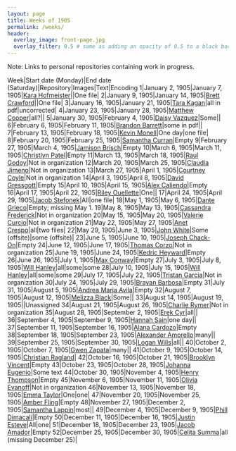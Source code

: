 ```yaml
---
layout: page
title: Weeks of 1905
permalink: /weeks/
header:
  overlay_image: front-page.jpg
  overlay_filter: 0.5 # same as adding an opacity of 0.5 to a black background
---
```


Note: Links to personal repositories containing work in progress.

Week|Start date (Monday)|End date (Saturday)|Repository|Images|Text|Encoding
1|January 2, 1905|January 7, 1905|[Kara Hofmeister](https://github.com/karahofmeister/dig-eg-gaz)||One file|
2|January 9, 1905|January 14, 1905|[Brett Crawford](https://github.com/wbc13/dig-eg-gaz)||One file|
3|January 16, 1905|January 21, 1905|[Tara Kagan](https://github.com/tkhagan/dig_eg)|all in pdf|uncorrected|
4|January 23, 1905|January 28, 1905|[Matthew Cooper](https://github.com/Mic15b/dig-eg-gaz)|all?||
5|January 30, 1905|February 4, 1905|[Daisy Vazquez](https://github.com/dvazquez703/dig-eg-gaz)|Some||
6|February 6, 1905|February 11, 1905|[Brandon Barrett](https://github.com/bcb14g/dig-eg-gaz)|some in pdf||
7|February 13, 1905|February 18, 1905|[Kevin Monell](https://github.com/knm15e/dig-eg-gaz)|One day|one file|
8|February 20, 1905|February 25, 1905|[Samantha Curran](https://github.com/samrcurran/dig-eg-gaz)|Empty
9|February 27, 1905|March 4, 1905|[Jamison Brisch](https://github.com/jbrisch19/dig-eg-gaz)|Empty
10|March 6, 1905|March 11, 1905|[Christlyn Patel](https://github.com/cpp15c/dig-eg-gaz)|Empty
11|March 13, 1905|March 18, 1905|[Raul Godoy]()|Not in organization
12|March 20, 1905|March 25, 1905|[Claudia Jimeno]()|Not in organization
13|March 27, 1905|April 1, 1905|[Courtney Coyle]()|Not in organization
14|April 3, 1905|April 8, 1905|[David Gressgott](https://github.com/djdaviedave/dig-eg-gaz)|Empty
15|April 10, 1905|April 15, 1905|[Alex Caliendo](https://github.com/RGOODY3210/dig-eg-gaz)|Empty
16|April 17, 1905|April 22, 1905|[Riley Ouellette](https://github.com/rouellette07/dig-eg-gaz)|One||
17|April 24, 1905|April 29, 1905|[Jacob Stefonek](https://github.com/JacobStefonek/dig-eg-gaz)|All|one file|
18|May 1, 1905|May 6, 1905|[Dante Grieco](https://github.com/dgg15/dig-eg-gaz)|Empty; missing May 1.
19|May 8, 1905|May 13, 1905|[Cassandra Frederick]()|Not in organization
20|May 15, 1905|May 20, 1905|[Valerie Curcio]()|Not in organization
21|May 22, 1905|May 27, 1905|[Anet Crespo](https://github.com/ac15at/dig-eg-gaz)|all|two files|
22|May 29, 1905|June 3, 1905|[John White](https://github.com/jcw3/dig-eg-gaz)|Some (offsite)|some (offsite)|
23|June 5, 1905|June 10, 1905|[Joseph Chack-On](https://github.com/jochack/dig-eg-gaz)|Empty
24|June 12, 1905|June 17, 1905|[Thomas Corzo]()|Not in organization
25|June 19, 1905|June 24, 1905|[Kedric Heyward](https://github.com/Kheyward/dig-eg-gaz)|Empty
26|June 26, 1905|July 1, 1905|[Max Conway](https://github.com/maxconwayfsu/dig-eg-gaz)|Empty
27|July 3, 1905|July 8, 1905|[Will Hanley](https://github.com/whanley/digital-Egyptian-Gazette/tree/master/my-content)|all|some|some
28|July 10, 1905|July 15, 1905|[Will Hanley](https://github.com/whanley/digital-Egyptian-Gazette/tree/master/my-content)|all|some|some
29|July 17, 1905|July 22, 1905|[Tristan Garcia]()|Not in organization
30|July 24, 1905|July 29, 1905|[Brayan Barbosa](https://github.com/brayanbar/dig-eg-gaz)|Empty
31|July 31, 1905|August 5, 1905|[Andrea Maria Avila](https://github.com/ama15m)|Empty
32|August 7, 1905|August 12, 1905|[Melizza Black](https://github.com/MelizzaBlack/dig-eg-gaz)|Some||
33|August 14, 1905|August 19, 1905|[]()|Unassigned
34|August 21, 1905|August 26, 1905|[Charlie Rymer]()|Not in organization
35|August 28, 1905|September 2, 1905|[Erek Cyr](https://github.com/ErekCyr/dig-eg-gaz)|all||
36|September 4, 1905|September 9, 1905|[Hannah Sain](https://github.com/hds15b/dig-eg-gaz)|one day||
37|September 11, 1905|September 16, 1905|[Alana Cardozo](https://github.com/alc15g/dig-eg-gaz)|Empty
38|September 18, 1905|September 23, 1905|[Alexander Amorello](https://github.com/AlexanderOlleroma/Dig_eg_gaz)|many||
39|September 25, 1905|September 30, 1905|[Logan Wills](https://github.com/lcw16b/dig-eg-gaz)|all||
40|October 2, 1905|October 7, 1905|[Gwen Zapata](https://github.com/Lionex/dig-eg-gaz)|many||
41|October 9, 1905|October 14, 1905|[Christian Ragland](https://github.com/christianragland/dig-eg-gaz)|
42|October 16, 1905|October 21, 1905|[Brooklyn Vincent](https://github.com/bjv15/dig-eg-gaz)|Empty
43|October 23, 1905|October 28, 1905|[Johanna Eugenio](https://github.com/jhannaeugenio/dig-eg-gaz)|Some text
44|October 30, 1905|November 4, 1905|[Henry Thompson](https://github.com/Hat15/Dig-eg-gaz)|Empty
45|November 6, 1905|November 11, 1905|[Olivia Evanoff]()|Not in organization
46|November 13, 1905|November 18, 1905|[Emma Taylor](https://github.com/ekt16/dig-eg-gaz)|One|one|
47|November 20, 1905|November 25, 1905|[Amber Fling](https://github.com/alf15c/dig-eg-gaz)|Empty
48|November 27, 1905|December 2, 1905|[Samantha Lappin](https://github.com/Fibinocci1123/Dig-eg-gaz)|most||
49|December 4, 1905|December 9, 1905|[Phill Dimacali](https://github.com/phillpd96)|Empty
50|December 11, 1905|December 16, 1905|[Justin Esteve](https://github.com/jesteve3/dig-eg-gaz)|All|one|
51|December 18, 1905|December 23, 1905|[Jacob Amador](https://github.com/jacobamador19/dig-eg-gaz)|Empty
52|December 25, 1905|December 30, 1905|[Celita Summa](https://github.com/CelitaS/dig-eg-gaz)|all (missing December 25)|
